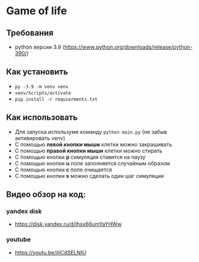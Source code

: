 # Game of life

## Требования
- python версии 3.9 (https://www.python.org/downloads/release/python-390/)

## Как установить
- `py -3.9 -m venv venv`
- `venv/Scripts/activate`
- `pip install -r requierments.txt`

## Как использовать
- Для запуска используме команду `python main.py` (не забыв активировать venv)
- С помощью **левой кнопки мыши** клетки можно закрашивать
- С помощью **правой кнопки мыши** клетки можно стирать
- С помощью кнопки **p** симуляция ставится на паузу
- С помощью кнопки **u** поле заполняется случайным образом
- С помощью кнопки **c** поле очищается
- С помощью кнопки **s** можно сделать один шаг симуляции

## Видео обзор на код:
### yandex disk
- https://disk.yandex.ru/d/Ihsx66umYaYHWw
### youtube
- https://youtu.be/jtiCdSELNtU